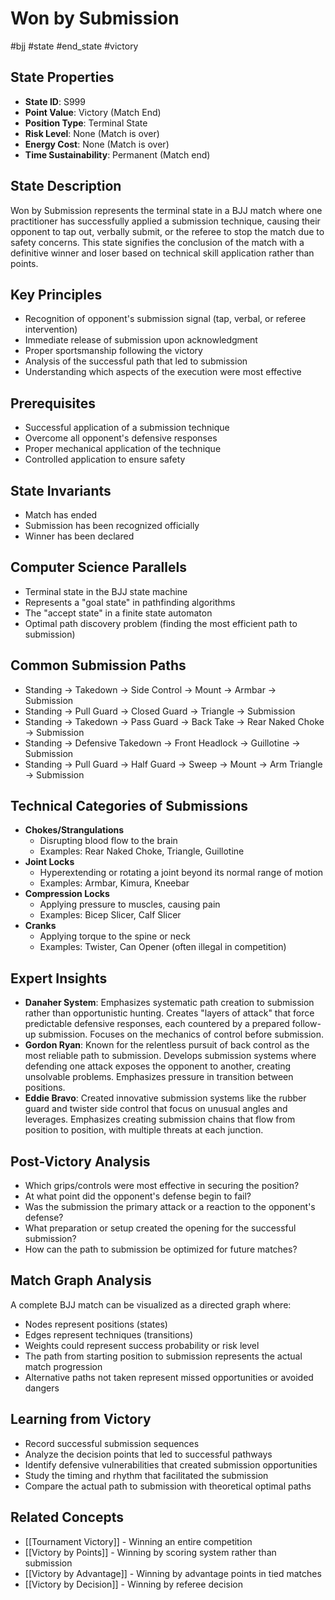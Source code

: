 # Won by Submission
#bjj #state #end_state #victory

## State Properties
- **State ID**: S999
- **Point Value**: Victory (Match End)
- **Position Type**: Terminal State
- **Risk Level**: None (Match is over)
- **Energy Cost**: None (Match is over)
- **Time Sustainability**: Permanent (Match end)

## State Description
Won by Submission represents the terminal state in a BJJ match where one practitioner has successfully applied a submission technique, causing their opponent to tap out, verbally submit, or the referee to stop the match due to safety concerns. This state signifies the conclusion of the match with a definitive winner and loser based on technical skill application rather than points.

## Key Principles
- Recognition of opponent's submission signal (tap, verbal, or referee intervention)
- Immediate release of submission upon acknowledgment
- Proper sportsmanship following the victory
- Analysis of the successful path that led to submission
- Understanding which aspects of the execution were most effective

## Prerequisites
- Successful application of a submission technique
- Overcome all opponent's defensive responses
- Proper mechanical application of the technique
- Controlled application to ensure safety

## State Invariants
- Match has ended
- Submission has been recognized officially
- Winner has been declared

## Computer Science Parallels
- Terminal state in the BJJ state machine
- Represents a "goal state" in pathfinding algorithms
- The "accept state" in a finite state automaton
- Optimal path discovery problem (finding the most efficient path to submission)

## Common Submission Paths
- Standing → Takedown → Side Control → Mount → Armbar → Submission
- Standing → Pull Guard → Closed Guard → Triangle → Submission
- Standing → Takedown → Pass Guard → Back Take → Rear Naked Choke → Submission
- Standing → Defensive Takedown → Front Headlock → Guillotine → Submission
- Standing → Pull Guard → Half Guard → Sweep → Mount → Arm Triangle → Submission

## Technical Categories of Submissions
- **Chokes/Strangulations**
  - Disrupting blood flow to the brain
  - Examples: Rear Naked Choke, Triangle, Guillotine
- **Joint Locks**
  - Hyperextending or rotating a joint beyond its normal range of motion
  - Examples: Armbar, Kimura, Kneebar
- **Compression Locks**
  - Applying pressure to muscles, causing pain
  - Examples: Bicep Slicer, Calf Slicer
- **Cranks**
  - Applying torque to the spine or neck
  - Examples: Twister, Can Opener (often illegal in competition)

## Expert Insights
- **Danaher System**: Emphasizes systematic path creation to submission rather than opportunistic hunting. Creates "layers of attack" that force predictable defensive responses, each countered by a prepared follow-up submission. Focuses on the mechanics of control before submission.
- **Gordon Ryan**: Known for the relentless pursuit of back control as the most reliable path to submission. Develops submission systems where defending one attack exposes the opponent to another, creating unsolvable problems. Emphasizes pressure in transition between positions.
- **Eddie Bravo**: Created innovative submission systems like the rubber guard and twister side control that focus on unusual angles and leverages. Emphasizes creating submission chains that flow from position to position, with multiple threats at each junction.

## Post-Victory Analysis
- Which grips/controls were most effective in securing the position?
- At what point did the opponent's defense begin to fail?
- Was the submission the primary attack or a reaction to the opponent's defense?
- What preparation or setup created the opening for the successful submission?
- How can the path to submission be optimized for future matches?

## Match Graph Analysis
A complete BJJ match can be visualized as a directed graph where:
- Nodes represent positions (states)
- Edges represent techniques (transitions)
- Weights could represent success probability or risk level
- The path from starting position to submission represents the actual match progression
- Alternative paths not taken represent missed opportunities or avoided dangers

## Learning from Victory
- Record successful submission sequences
- Analyze the decision points that led to successful pathways
- Identify defensive vulnerabilities that created submission opportunities
- Study the timing and rhythm that facilitated the submission
- Compare the actual path to submission with theoretical optimal paths

## Related Concepts
- [[Tournament Victory]] - Winning an entire competition
- [[Victory by Points]] - Winning by scoring system rather than submission
- [[Victory by Advantage]] - Winning by advantage points in tied matches
- [[Victory by Decision]] - Winning by referee decision
